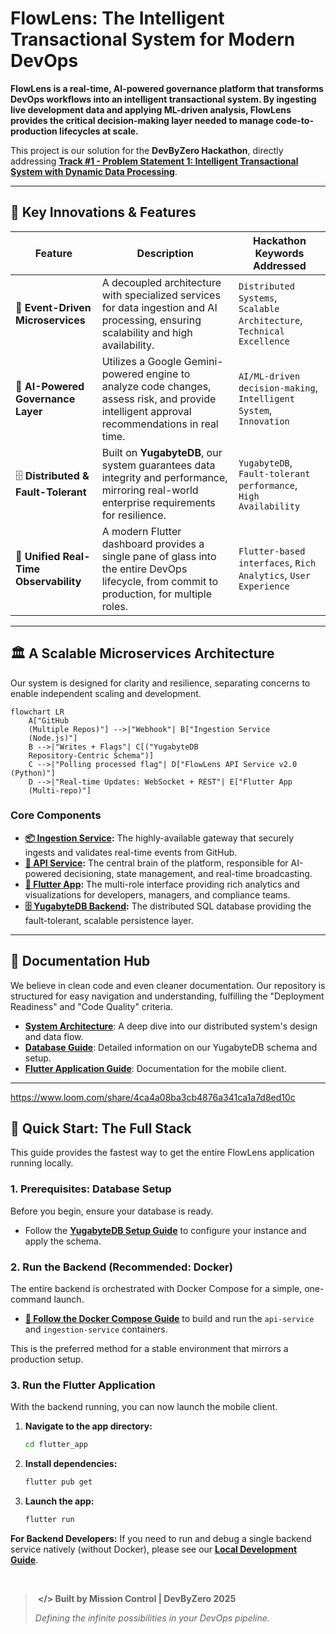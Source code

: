 ﻿# FlowLens: The Intelligent Transactional System for Modern DevOps

**FlowLens is a real-time, AI-powered governance platform that transforms DevOps workflows into an intelligent transactional system. By ingesting live development data and applying ML-driven analysis, FlowLens provides the critical decision-making layer needed to manage code-to-production lifecycles at scale.**

This project is our solution for the **DevByZero Hackathon**, directly addressing **[Track #1 - Problem Statement 1: Intelligent Transactional System with Dynamic Data Processing](https://www.notion.so/Track-1-Problem-Statement-General-24dd1a10dbe2808f9c8fc0445e4f670a?pvs=21)**.

---

## 🌟 Key Innovations & Features

| Feature                          | Description                                                                                                                                     | Hackathon Keywords Addressed                                     |
| -------------------------------- | ----------------------------------------------------------------------------------------------------------------------------------------------- | ---------------------------------------------------------------- |
| 🚀 **Event-Driven Microservices**    | A decoupled architecture with specialized services for data ingestion and AI processing, ensuring scalability and high availability.          | `Distributed Systems`, `Scalable Architecture`, `Technical Excellence` |
| 🧠 **AI-Powered Governance Layer**   | Utilizes a Google Gemini-powered engine to analyze code changes, assess risk, and provide intelligent approval recommendations in real time. | `AI/ML-driven decision-making`, `Intelligent System`, `Innovation`     |
| 🗄️ **Distributed & Fault-Tolerant**  | Built on **YugabyteDB**, our system guarantees data integrity and performance, mirroring real-world enterprise requirements for resilience.    | `YugabyteDB`, `Fault-tolerant performance`, `High Availability`        |
| 📱 **Unified Real-Time Observability** | A modern Flutter dashboard provides a single pane of glass into the entire DevOps lifecycle, from commit to production, for multiple roles. | `Flutter-based interfaces`, `Rich Analytics`, `User Experience`        |

---

## 🏛️ A Scalable Microservices Architecture

Our system is designed for clarity and resilience, separating concerns to enable independent scaling and development.

```mermaid
flowchart LR
    A["GitHub 
    (Multiple Repos)"] -->|"Webhook"| B["Ingestion Service 
    (Node.js)"]
    B -->|"Writes + Flags"| C[("YugabyteDB 
    Repository-Centric Schema")]
    C -->|"Polling processed flag"| D["FlowLens API Service v2.0 (Python)"]
    D -->|"Real-time Updates: WebSocket + REST"| E["Flutter App 
    (Multi-repo)"]

```

### Core Components
- **[📦 Ingestion Service](./ingestion_service/):** The highly-available gateway that securely ingests and validates real-time events from GitHub.
- **[🧠 API Service](./api_service/):** The central brain of the platform, responsible for AI-powered decisioning, state management, and real-time broadcasting.
- **[📱 Flutter App](./flutter_app/):** The multi-role interface providing rich analytics and visualizations for developers, managers, and compliance teams.
- **[🗄️ YugabyteDB Backend](./docs/database.md):** The distributed SQL database providing the fault-tolerant, scalable persistence layer.

---

## 📖 Documentation Hub

We believe in clean code and even cleaner documentation. Our repository is structured for easy navigation and understanding, fulfilling the "Deployment Readiness" and "Code Quality" criteria.

- **[System Architecture](./docs/architecture.md)**: A deep dive into our distributed system's design and data flow.
- **[Database Guide](./docs/database.md)**: Detailed information on our YugabyteDB schema and setup.
- **[Flutter Application Guide](./docs/flutter_app.md)**: Documentation for the mobile client.

---


https://www.loom.com/share/4ca4a08ba3cb4876a341ca1a7d8ed10c

## 🏁 Quick Start: The Full Stack

This guide provides the fastest way to get the entire FlowLens application running locally.

### 1. Prerequisites: Database Setup
Before you begin, ensure your database is ready.
- Follow the **[YugabyteDB Setup Guide](./docs/database.md#database-setup)** to configure your instance and apply the schema.

### 2. Run the Backend (Recommended: Docker)
The entire backend is orchestrated with Docker Compose for a simple, one-command launch.

- **[🚀 Follow the Docker Compose Guide](./README.md#-running-the-entire-backend-with-docker)** to build and run the `api-service` and `ingestion-service` containers.

This is the preferred method for a stable environment that mirrors a production setup.

### 3. Run the Flutter Application
With the backend running, you can now launch the mobile client.

1.  **Navigate to the app directory:**
    ```bash
    cd flutter_app
    ```
2.  **Install dependencies:**
    ```bash
    flutter pub get
    ```
3.  **Launch the app:**
    ```bash
    flutter run
    ```

 **For Backend Developers:** If you need to run and debug a single backend service natively (without Docker), please see our **[Local Development Guide](./docs/development.md)**.


</br>


> ‎ 
> **</> Built by Mission Control | DevByZero 2025**
>
> *Defining the infinite possibilities in your DevOps pipeline.*
> ‎ 

